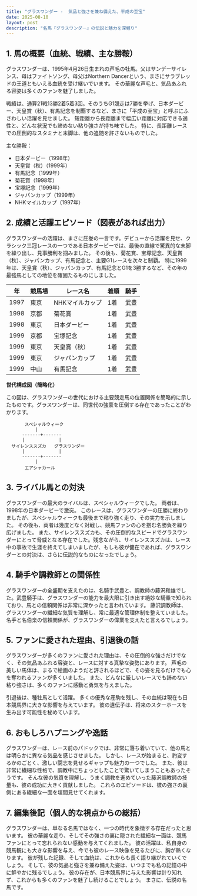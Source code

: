 ```yaml
---
title: "グラスワンダー -  気品と強さを兼ね備えた、平成の至宝"
date: 2025-08-10
layout: post
description: "名馬『グラスワンダー』の伝説と魅力を深堀り"
---
```


## 1. 馬の概要（血統、戦績、主な勝鞍）

グラスワンダーは、1995年4月26日生まれの芦毛の牡馬。父はサンデーサイレンス、母はファイトソング、母父はNorthern Dancerという、まさにサラブレッドの王道ともいえる血統を受け継いでいます。  その華麗な芦毛と、気品あふれる容姿は多くのファンを魅了しました。

戦績は、通算21戦13勝2着5着3回。そのうちG1競走は7勝を挙げ、日本ダービー、天皇賞（秋）、有馬記念を制覇するなど、まさに「平成の至宝」と呼ぶにふさわしい活躍を見せました。  短距離から長距離まで幅広い距離に対応できる適性と、どんな状況でも諦めない粘り強さが持ち味でした。  特に、長距離レースでの圧倒的なスタミナと末脚は、他の追随を許さないものでした。

主な勝鞍：

* 日本ダービー（1998年）
* 天皇賞（秋）（1999年）
* 有馬記念（1999年）
* 菊花賞（1998年）
* 宝塚記念（1999年）
* ジャパンカップ（1999年）
* NHKマイルカップ（1997年）


## 2. 成績と活躍エピソード（図表があれば出力）

グラスワンダーの活躍は、まさに圧巻の一言です。デビューから活躍を見せ、クラシック三冠レースの一つである日本ダービーでは、最後の直線で驚異的な末脚を繰り出し、見事勝利を掴みました。  その後も、菊花賞、宝塚記念、天皇賞（秋）、ジャパンカップ、有馬記念と、主要G1レースを次々と制覇。  特に1999年は、天皇賞（秋）、ジャパンカップ、有馬記念とG1を3勝するなど、その年の最強馬としての地位を確固たるものにしました。


| 年 | 競馬場 | レース名 | 着順 | 騎手 |
|---|---|---|---|---|
| 1997 | 東京 | NHKマイルカップ | 1着 | 武豊 |
| 1998 | 京都 | 菊花賞 | 1着 | 武豊 |
| 1998 | 東京 | 日本ダービー | 1着 | 武豊 |
| 1999 | 京都 | 宝塚記念 | 1着 | 武豊 |
| 1999 | 東京 | 天皇賞（秋） | 1着 | 武豊 |
| 1999 | 東京 | ジャパンカップ | 1着 | 武豊 |
| 1999 | 中山 | 有馬記念 | 1着 | 武豊 |


**世代構成図（簡略化）**

この図は、グラスワンダーの世代における主要競走馬の位置関係を簡略的に示したものです。グラスワンダーは、同世代の強豪を圧倒する存在であったことがわかります。

```
       スペシャルウィーク
           |
      -------+-------
      |             |
  サイレンススズカ   グラスワンダー
      |             |
      -------+-------
           |
       エアシャカール
```


## 3. ライバル馬との対決

グラスワンダーの最大のライバルは、スペシャルウィークでした。  両者は、1998年の日本ダービーで激突。  このレースは、グラスワンダーの圧勝に終わりましたが、スペシャルウィークも最後まで粘り強く走り、その実力を示しました。  その後も、両者は幾度となく対戦し、競馬ファンの心を掴む名勝負を繰り広げました。  また、サイレンススズカも、その圧倒的なスピードでグラスワンダーにとって脅威となる存在でした。残念ながら、サイレンススズカは、レース中の事故で生涯を終えてしまいましたが、もしも彼が健在であれば、グラスワンダーとの対決は、さらに伝説的なものになったでしょう。


## 4. 騎手や調教師との関係性

グラスワンダーの全盛期を支えたのは、名騎手武豊と、調教師の藤沢和雄でした。武豊騎手は、グラスワンダーの能力を最大限に引き出す絶妙な騎乗で知られており、馬との信頼関係は非常に深かったと言われています。  藤沢調教師は、グラスワンダーの繊細な気質を理解し、常に最適な管理体制を整えていました。  名手と名伯楽の信頼関係が、グラスワンダーの偉業を支えたと言えるでしょう。


## 5. ファンに愛された理由、引退後の話

グラスワンダーが多くのファンに愛された理由は、その圧倒的な強さだけでなく、その気品あふれる容姿と、レースに対する真摯な姿勢にあります。  芦毛の美しい馬体は、まるで絵画のようだと評されるほどで、その姿を見るだけでも心を奪われるファンが多くいました。  また、どんなに厳しいレースでも諦めない粘り強さは、多くのファンに感動と勇気を与えました。

引退後は、種牡馬として活躍。  多くの優秀な産駒を残し、その血統は現在も日本競馬界に大きな影響を与えています。  彼の遺伝子は、将来のスターホースを生み出す可能性を秘めています。


## 6. おもしろハプニングや逸話

グラスワンダーは、レース前のパドックでは、非常に落ち着いていて、他の馬とは明らかに異なる気品を感じさせました。  しかし、レースが始まると、豹変するかのごとく、激しい闘志を見せるギャップも魅力の一つでした。  また、彼は非常に繊細な性格で、調教中にちょっとしたことで驚いてしまうこともあったそうです。  そんな彼の気質を理解し、うまく調教を進めていった藤沢調教師の技量も、彼の成功に大きく貢献しました。  これらのエピソードは、彼の強さの裏側にある繊細な一面を垣間見せてくれます。


## 7. 編集後記（個人的な視点からの総括）

グラスワンダーは、単なる名馬ではなく、一つの時代を象徴する存在だったと思います。  彼の華麗な走り、そしてその強さの裏に隠された繊細な一面は、競馬ファンにとって忘れられない感動を与えてくれました。  彼の活躍は、私自身の競馬観にも大きな影響を与え、今でも彼のレース映像を見るたびに、胸が熱くなります。  彼が残した記録、そして血統は、これからも長く語り継がれていくでしょう。  そして、彼の気品と強さを兼ね備えた姿は、いつまでも私の記憶の中に鮮やかに残るでしょう。  彼の存在が、日本競馬界に与えた影響は計り知れず、これからも多くのファンを魅了し続けることでしょう。  まさに、伝説の名馬です。
